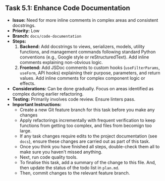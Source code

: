 ## Task 5.1: Enhance Code Documentation

-   **Issue:** Need for more inline comments in complex areas and consistent docstrings.
-   **Priority:** Low
-   **Branch:** `docs/code-documentation`
-   **Steps:**
    1.  **Backend:** Add docstrings to views, serializers, models, utility functions, and management commands following standard Python conventions (e.g., Google style or reStructuredText). Add inline comments explaining non-obvious logic.
    2.  **Frontend:** Add JSDoc comments to custom hooks (`useFilterParams`, `useForm`, API hooks) explaining their purpose, parameters, and return values. Add inline comments for complex component logic or effects.
-   **Considerations:** Can be done gradually. Focus on areas identified as complex during earlier refactoring.
-   **Testing:** Primarily involves code review. Ensure linters pass.
-   **Important Instructions:**
    -   Create a new Git feature branch for this task before you make any changes
    -   Apply refactorings incrementally with frequent verification to keep functions from getting too complex, and files from becomign too large.
    -   If any task changes require edits to the project documentation (see `docs`), ensure these changes are carried out as part of this task.
    -   Once you think you have finished all steps, double-check them all to make sure you haven't missed anything.
    -   Next, run code quality tools.
    -   To finalise this task, add a summary of the change to this file. And, then update the status of the todo list in `plan.md`.
    -   Then, commit changes to the relevant feature branch.